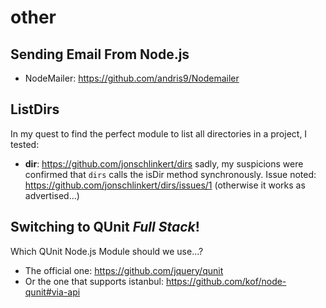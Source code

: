 # other

## Sending Email From Node.js

+ NodeMailer: https://github.com/andris9/Nodemailer


## ListDirs

In my quest to find the perfect module to list all
directories in a project, I tested:

+ **dir**: https://github.com/jonschlinkert/dirs
sadly, my suspicions were confirmed that `dirs` calls
the isDir method synchronously. 
Issue noted: https://github.com/jonschlinkert/dirs/issues/1
(otherwise it works as advertised...)

## Switching to QUnit *Full Stack*!

Which QUnit Node.js Module should we use...?

+ The official one: https://github.com/jquery/qunit
+ Or the one that supports istanbul: https://github.com/kof/node-qunit#via-api


